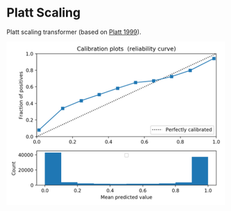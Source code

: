 # Platt Scaling

Platt scaling transformer (based on [Platt 1999](https://www.researchgate.net/profile/John_Platt/publication/2594015_Probabilistic_Outputs_for_Support_Vector_Machines_and_Comparisons_to_Regularized_Likelihood_Methods/links/004635154cff5262d6000000.pdf)).

![platt](platt.png)

